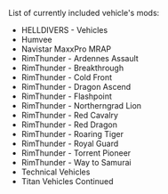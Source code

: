 List of currently included vehicle's mods:

- HELLDIVERS - Vehicles
- Humvee
- Navistar MaxxPro MRAP
- RimThunder - Ardennes Assault
- RimThunder - Breakthrough
- RimThunder - Cold Front
- RimThunder - Dragon Ascend
- RimThunder - Flashpoint
- RimThunder - Northerngrad Lion
- RimThunder - Red Cavalry
- RimThunder - Red Dragon
- RimThunder - Roaring Tiger
- RimThunder - Royal Guard
- RimThunder - Torrent Pioneer
- RimThunder - Way to Samurai
- Technical Vehicles
- Titan Vehicles Continued
